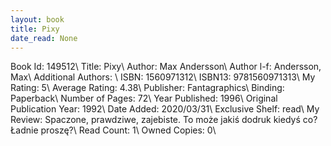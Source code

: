 ```yaml
---
layout: book
title: Pixy
date_read: None
---
```


Book Id: 149512\ 
Title: Pixy\ 
Author: Max Andersson\ 
Author l-f: Andersson, Max\ 
Additional Authors: \ 
ISBN: 1560971312\ 
ISBN13: 9781560971313\ 
My Rating: 5\ 
Average Rating: 4.38\ 
Publisher: Fantagraphics\ 
Binding: Paperback\ 
Number of Pages: 72\ 
Year Published: 1996\ 
Original Publication Year: 1992\ 
Date Added: 2020/03/31\ 
Exclusive Shelf: read\ 
My Review: Spaczone, prawdziwe, zajebiste. To może jakiś dodruk kiedyś co? Ładnie proszę?\ 
Read Count: 1\ 
Owned Copies: 0\ 


